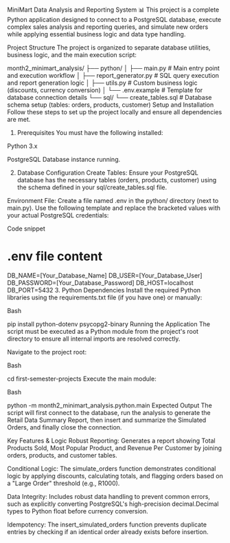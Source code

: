 

MiniMart Data Analysis and Reporting System 📊
This project is a complete Python application designed to connect to a PostgreSQL database, execute complex sales analysis and reporting queries, and simulate new orders while applying essential business logic and data type handling.

Project Structure
The project is organized to separate database utilities, business logic, and the main execution script:

month2_minimart_analysis/
├── python/
│   ├── main.py                   # Main entry point and execution workflow
│   ├── report_generator.py       # SQL query execution and report generation logic
│   ├── utils.py                  # Custom business logic (discounts, currency conversion)
│   └── .env.example              # Template for database connection details
└── sql/
    └── create_tables.sql         # Database schema setup (tables: orders, products, customer)
Setup and Installation
Follow these steps to set up the project locally and ensure all dependencies are met.

1. Prerequisites
You must have the following installed:

Python 3.x

PostgreSQL Database instance running.

2. Database Configuration
Create Tables: Ensure your PostgreSQL database has the necessary tables (orders, products, customer) using the schema defined in your sql/create_tables.sql file.

Environment File: Create a file named .env in the python/ directory (next to main.py). Use the following template and replace the bracketed values with your actual PostgreSQL credentials:

Code snippet

# .env file content
DB_NAME=[Your_Database_Name]
DB_USER=[Your_Database_User]
DB_PASSWORD=[Your_Database_Password]
DB_HOST=localhost
DB_PORT=5432
3. Python Dependencies
Install the required Python libraries using the requirements.txt file (if you have one) or manually:

Bash

pip install python-dotenv psycopg2-binary
Running the Application
The script must be executed as a Python module from the project's root directory to ensure all internal imports are resolved correctly.

Navigate to the project root:

Bash

cd first-semester-projects
Execute the main module:

Bash

python -m month2_minimart_analysis.python.main
Expected Output
The script will first connect to the database, run the analysis to generate the Retail Data Summary Report, then insert and summarize the Simulated Orders, and finally close the connection.

Key Features & Logic
Robust Reporting: Generates a report showing Total Products Sold, Most Popular Product, and Revenue Per Customer by joining orders, products, and customer tables.

Conditional Logic: The simulate_orders function demonstrates conditional logic by applying discounts, calculating totals, and flagging orders based on a "Large Order" threshold (e.g., R1000).

Data Integrity: Includes robust data handling to prevent common errors, such as explicitly converting PostgreSQL's high-precision decimal.Decimal types to Python float before currency conversion.

Idempotency: The insert_simulated_orders function prevents duplicate entries by checking if an identical order already exists before insertion.









